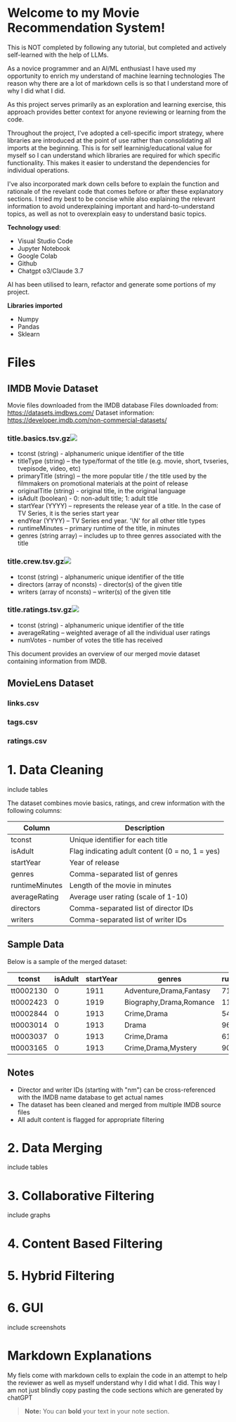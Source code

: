 # Welcome to my Movie Recommendation System!

This is NOT completed by following any tutorial, but completed and actively self-learned with the help of LLMs.

As a novice programmer and an AI/ML enthusiast I have used my opportunity to enrich my understand of machine learning technologies 
The reason why there are a lot of markdown cells is so that I understand more of why I did what I did. 

 As this project serves primarily as an exploration and learning exercise, this approach provides better context for anyone reviewing or learning from the code.

Throughout the project, I've adopted a cell-specific import strategy, where libraries are introduced at the point of use rather than consolidating all imports at the beginning. This is for self learninig/educational value for myself so I can understand which libraries are required for which specific functionality. This makes it easier to understand the dependencies for individual operations.

I've also incorporated mark down cells before to explain the function and rationale of the revelant code that comes before or after these explanatory sections. I tried my best to be concise while also explaining the relevant information to avoid underexplaining important and hard-to-understand topics, as well as not to overexplain easy to understand basic topics.  



**Technology used**:
- Visual Studio Code
- Jupyter Notebook
- Google Colab
- Github
- Chatgpt o3/Claude 3.7

AI has been utilised to learn, refactor and generate some portions of my project. 

**Libraries imported**
- Numpy
- Pandas
- Sklearn

# Files

## IMDB Movie Dataset

Movie files downloaded from the IMDB database
Files downloaded from: https://datasets.imdbws.com/
Dataset information: https://developer.imdb.com/non-commercial-datasets/


### **title.basics.tsv.gz**[![](https://developer.imdb.com/icons/anchorIcon.svg)](https://developer.imdb.com/non-commercial-datasets/#titlebasicstsvgz)

-   tconst (string) - alphanumeric unique identifier of the title
-   titleType (string) – the type/format of the title (e.g. movie, short, tvseries, tvepisode, video, etc)
-   primaryTitle (string) – the more popular title / the title used by the filmmakers on promotional materials at the point of release
-   originalTitle (string) - original title, in the original language
-   isAdult (boolean) - 0: non-adult title; 1: adult title
-   startYear (YYYY) – represents the release year of a title. In the case of TV Series, it is the series start year
-   endYear (YYYY) – TV Series end year. '\N' for all other title types
-   runtimeMinutes – primary runtime of the title, in minutes
-   genres (string array) – includes up to three genres associated with the title

### **title.crew.tsv.gz**[![](https://developer.imdb.com/icons/anchorIcon.svg)](https://developer.imdb.com/non-commercial-datasets/#titlecrewtsvgz)

-   tconst (string) - alphanumeric unique identifier of the title
-   directors (array of nconsts) - director(s) of the given title
-   writers (array of nconsts) – writer(s) of the given title

### **title.ratings.tsv.gz**[![](https://developer.imdb.com/icons/anchorIcon.svg)](https://developer.imdb.com/non-commercial-datasets/#titleratingstsvgz)

-   tconst (string) - alphanumeric unique identifier of the title
-   averageRating – weighted average of all the individual user ratings
-   numVotes - number of votes the title has received


This document provides an overview of our merged movie dataset containing information from IMDB.

## MovieLens Dataset


### **links.csv**

### **tags.csv**

### **ratings.csv**



# 1. Data Cleaning

include tables



The dataset combines movie basics, ratings, and crew information with the following columns:

| Column | Description |
|--------|-------------|
| tconst | Unique identifier for each title |
| isAdult | Flag indicating adult content (0 = no, 1 = yes) |
| startYear | Year of release |
| genres | Comma-separated list of genres |
| runtimeMinutes | Length of the movie in minutes |
| averageRating | Average user rating (scale of 1-10) |
| directors | Comma-separated list of director IDs |
| writers | Comma-separated list of writer IDs |

## Sample Data

Below is a sample of the merged dataset:

| tconst | isAdult | startYear | genres | runtimeMinutes | averageRating | directors | writers |
|--------|---------|-----------|--------|---------------|--------------|-----------|---------|
| tt0002130 | 0 | 1911 | Adventure,Drama,Fantasy | 71 | 7.0 | nm0078205,nm0655824,nm0209738 | nm0019604 |
| tt0002423 | 0 | 1919 | Biography,Drama,Romance | 113 | 6.6 | nm0523932 | nm0266183,nm0473134 |
| tt0002844 | 0 | 1913 | Crime,Drama | 54 | 6.9 | nm0275421 | nm0019855,nm0275421,nm0816232 |
| tt0003014 | 0 | 1913 | Drama | 96 | 7.0 | nm0803705 | nm0472236,nm0803705 |
| tt0003037 | 0 | 1913 | Crime,Drama | 61 | 6.9 | nm0275421 | nm0019855,nm0275421,nm0816232 |
| tt0003165 | 0 | 1913 | Crime,Drama,Mystery | 90 | 6.9 | nm0275421 | nm0019855,nm0275421,nm0816232 |

## Notes

- Director and writer IDs (starting with "nm") can be cross-referenced with the IMDB name database to get actual names
- The dataset has been cleaned and merged from multiple IMDB source files
- All adult content is flagged for appropriate filtering

# 2. Data Merging 

include tables

# 3. Collaborative Filtering

include graphs

# 4. Content Based Filtering

# 5. Hybrid Filtering

# 6. GUI

include screenshots

# Markdown Explanations

My fiels come with markdown cells to explain the code in an attempt to help the reviewer as well as myself understand why I did what I did. This way I am not just blindly copy pasting the code sections which are generated by chatGPT


> **Note:** You can **bold** your text in your note section.


